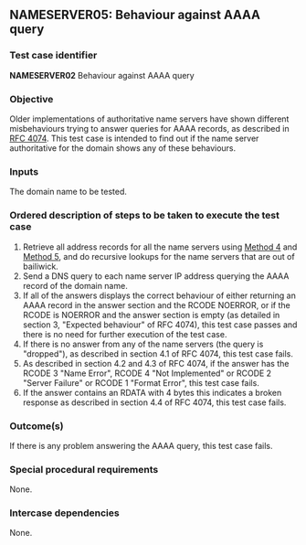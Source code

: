 ## NAMESERVER05: Behaviour against AAAA query

### Test case identifier
**NAMESERVER02** Behaviour against AAAA query

### Objective

Older implementations of authoritative name servers have shown different
misbehaviours trying to answer queries for AAAA records, as described in
[RFC 4074](https://tools.ietf.org/html/rfc4074). This test case is intended
to find out if the name server authoritative for the domain shows any of
these behaviours.

### Inputs

The domain name to be tested.

### Ordered description of steps to be taken to execute the test case

1. Retrieve all address records for all the name servers using
   [Method 4](../Methods.md#method-4-obtain-glue-address-records-from-parent) and
   [Method 5](../Methods.md##method-5-obtain-the-name-server-address-records-from-child),
   and do recursive lookups for the name servers that are out of bailiwick.
2. Send a DNS query to each name server IP address querying the AAAA record
   of the domain name.
3. If all of the answers displays the correct behaviour of either returning
   an AAAA record in the answer section and the RCODE NOERROR, or if the
   RCODE is NOERROR and the answer section is empty (as detailed in section 3,
   "Expected behaviour" of RFC 4074), this test case passes and there is no
   need for further execution of the test case.
4. If there is no answer from any of the name servers (the query is "dropped"),
   as described in section 4.1 of RFC 4074, this test case fails.
5. As described in section 4.2 and 4.3 of RFC 4074, if the answer has the
   RCODE 3 "Name Error", RCODE 4 "Not Implemented" or RCODE 2 "Server Failure"
   or RCODE 1 "Format Error", this test case fails.
6. If the answer contains an RDATA with 4 bytes this indicates a broken
   response as described in section 4.4 of RFC 4074, this test case fails.

### Outcome(s)

If there is any problem answering the AAAA query, this test case fails.

### Special procedural requirements

None.

### Intercase dependencies

None.
